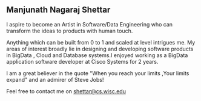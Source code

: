 ## Manjunath Nagaraj Shettar

I aspire to become an Artist in Software/Data Engineering who can transform the ideas to products with human touch.

Anything which can be built from 0 to 1 and scaled at level intrigues me. My areas of interest broadly lie in designing and developing software products in BigData , Cloud and Database systems.I enjoyed working as a BigData application software developer at Cisco Systems for 2 years.

I am a great believer in the quote "When you reach your limits ,Your limits expand" and an admirer of Steve Jobs! 

Feel free to contact me on shettar@cs.wisc.edu

